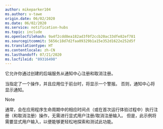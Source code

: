 ```yaml
---
author: mikeparker104
ms.author: v-tawe
origin.date: 06/02/2020
ms.date: 06/02/2020
ms.service: notification-hubs
ms.topic: include
ms.openlocfilehash: 9a4f2cdd8ea182ad3f0f2ccb20ac33dfe82ef781
ms.sourcegitcommit: 5656c18d7d2faa09329b1a15e352d1622e252d5f
ms.translationtype: HT
ms.contentlocale: zh-CN
ms.lasthandoff: 07/21/2020
ms.locfileid: "89316498"
---
```

它允许你通过创建的后端服务从通知中心注册和取消注册。 

当指定了一个操作，并且应用位于前台时，将显示一个警报。 否则，通知中心将显示通知。

> [!NOTE]
> 通常，会在应用程序生命周期中的相应时间点（或在首次运行体验过程中）执行注册（和取消注册）操作，无需进行显式用户注册/取消注册输入。 但是，此示例将需要显式用户输入，以便能够更轻松地探索和测试此功能。

